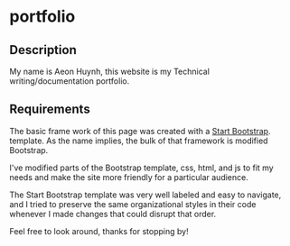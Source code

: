 # portfolio

## Description
My name is Aeon Huynh, this website is my Technical writing/documentation portfolio.

## Requirements
The basic frame work of this page was created with a [Start Bootstrap](https://startbootstrap.com). template. As the name implies, the bulk of that framework is modified Bootstrap.

I've modified parts of the Bootstrap template, css, html, and js to fit my needs and make the site more friendly for a particular audience.

The Start Bootstrap template was very well labeled and easy to navigate, and I tried to preserve the same organizational styles in their code whenever I made changes that could disrupt that order.

Feel free to look around, thanks for stopping by!
